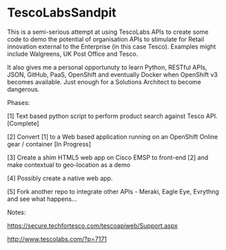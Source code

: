 # TescoLabsSandpit

This is a semi-serious attempt at using TescoLabs APIs to create some code to demo the potential of organisation APIs
to stimulate for Retail innovation external to the Enterprise (in this case Tesco).
Examples might include Walgreens, UK Post Office and Tesco.

It also gives me a personal opportunuty to learn Python, RESTful APIs, JSON, GitHub, PaaS, OpenShift and eventually Docker
when OpenShift v3 becomes available. Just enough for a Solutions Architect to become dangerous. 

Phases:

[1] Text based python script to perform product search against Tesco API. [Complete]

[2] Convert [1] to a Web based application running on an OpenShift Online gear / container [In Progress]

[3] Create a shim HTML5 web app on Cisco EMSP to front-end [2] and make contextual to geo-location as a demo

[4] Possibly create a native web app.

[5] Fork another repo to integrate other APIs - Meraki, Eagle Eye, Evrythng and see what happens...

Notes:

https://secure.techfortesco.com/tescoapiweb/Support.aspx

http://www.tescolabs.com/?p=7171


